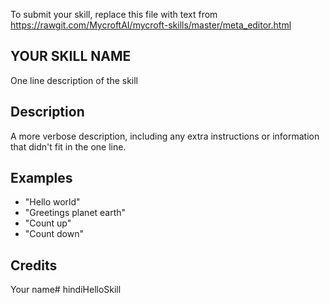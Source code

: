To submit your skill, replace this file with text from 
https://rawgit.com/MycroftAI/mycroft-skills/master/meta_editor.html


## YOUR SKILL NAME
One line description of the skill

## Description 
A more verbose description, including any extra instructions or
information that didn't fit in the one line.

## Examples 
* "Hello world"
* "Greetings planet earth"
* "Count up"
* "Count down"

## Credits 
Your name# hindiHelloSkill
